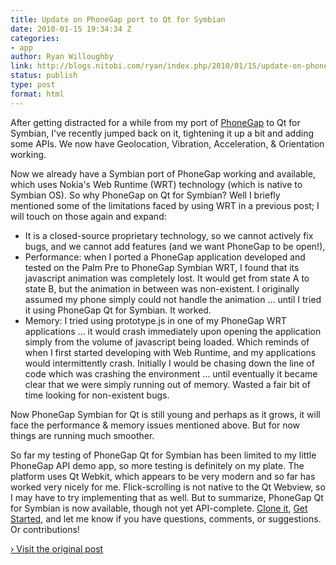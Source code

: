 ```yaml
---
title: Update on PhoneGap port to Qt for Symbian
date: 2010-01-15 19:34:34 Z
categories:
- app
author: Ryan Willoughby
link: http://blogs.nitobi.com/ryan/index.php/2010/01/15/update-on-phonegap-port-to-qt-for-symbian/
status: publish
type: post
format: html
---
```


After getting distracted for a while from my port of [PhoneGap](http://phonegap.com) to Qt for Symbian, I've recently jumped back on it, tightening it up a bit and adding some APIs. We now have Geolocation, Vibration, Acceleration, & Orientation working.

Now we already have a Symbian port of PhoneGap working and available, which uses Nokia's Web Runtime (WRT) technology (which is native to Symbian OS). So why PhoneGap on Qt for Symbian? Well I briefly mentioned some of the limitations faced by using WRT in a previous post; I will touch on those again and expand:

* It is a closed-source proprietary technology, so we cannot actively fix bugs, and we cannot add features (and we want PhoneGap to be open!),
* Performance: when I ported a PhoneGap application developed and tested on the Palm Pre to PhoneGap Symbian WRT, I found that its javascript animation was completely lost. It would get from state A to state B, but the animation in between was non-existent. I originally assumed my phone simply could not handle the animation … until I tried it using PhoneGap Qt for Symbian. It worked.
* Memory: I tried using prototype.js in one of my PhoneGap WRT applications … it would crash immediately upon opening the application simply from the volume of javascript being loaded. Which reminds of when I first started developing with Web Runtime, and my applications would intermittently crash. Initially I would be chasing down the line of code which was crashing the environment … until eventually it became clear that we were simply running out of memory. Wasted a fair bit of time looking for non-existent bugs.

Now PhoneGap Symbian for Qt is still young and perhaps as it grows, it will face the performance & memory issues mentioned above. But for now things are running much smoother.

So far my testing of PhoneGap Qt for Symbian has been limited to my little PhoneGap API demo app, so more testing is definitely on my plate. The platform uses Qt Webkit, which appears to be very modern and so far has worked very nicely for me. Flick-scrolling is not native to the Qt Webview, so I may have to try implementing that as well. But to summarize, PhoneGap Qt for Symbian is now available, though not yet API-complete. [Clone it](http://github.com/wildabeast/phonegap-symbian.qt), [Get Started](http://phonegap.pbworks.com/PhoneGap-Symbian-%28Qt%29), and let me know if you have questions, comments, or suggestions. Or contributions!

[› Visit the original post](http://blogs.nitobi.com/ryan/index.php/2010/01/15/update-on-phonegap-port-to-qt-for-symbian/)
